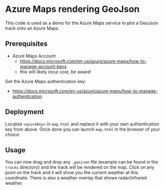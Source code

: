 # Azure Maps rendering GeoJson

This code is used as a demo for the Azure Maps service to plot a GeoJson track onto an Azure Maps.

## Prerequisites

* Azure Maps Account
  * https://docs.microsoft.com/en-us/azure/azure-maps/how-to-manage-account-keys
  * this will likely incur cost, be aware!

Get the Azure Maps authentication key:
* https://docs.microsoft.com/en-us/azure/azure-maps/how-to-manage-authentication

## Deployment

Localise `<azureKey>` in `map.html` and replace it with your own authentication key from above.
Once done you can launch `map.html` in the browser of your choice.

## Usage

You can now drag and drop any `.geojson` file (example can be found in the `tracks` directory) and the track will be rendered on the map.
Click on any point on the track and it will show you the current weather at this coordinate.
There is also a weather overlay that shows radar/infrared weather.